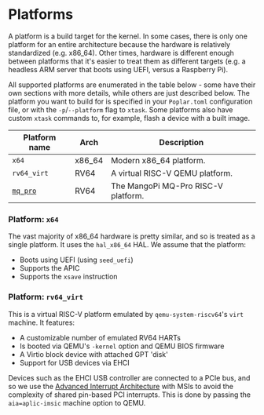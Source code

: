 # Platforms
A platform is a build target for the kernel. In some cases, there is only one platform for an entire architecture because the hardware is relatively standardized (e.g. x86_64).
Other times, hardware is different enough between platforms that it's easier to treat them as different targets (e.g. a headless ARM server that boots using UEFI, versus a
Raspberry Pi).

All supported platforms are enumerated in the table below - some have their own sections with more details, while others are just described below. The platform you want to
build for is specified in your `Poplar.toml` configuration file, or with the `-p`/`--platform` flag to `xtask`. Some platforms also have custom `xtask` commands to, for
example, flash a device with a built image.

| Platform name                    | Arch    | Description                             |
|----------------------------------|---------|-----------------------------------------|
| `x64`                            | x86_64  | Modern x86_64 platform.                 |
| `rv64_virt`                      | RV64    | A virtual RISC-V QEMU platform.         |
| [`mq_pro`](./mqpro.md)           | RV64    | The MangoPi MQ-Pro RISC-V platform.     |

### Platform: `x64`
The vast majority of x86_64 hardware is pretty similar, and so is treated as a single platform. It uses the `hal_x86_64` HAL. We assume that the platform:
- Boots using UEFI (using `seed_uefi`)
- Supports the APIC
- Supports the `xsave` instruction

### Platform: `rv64_virt`
This is a virtual RISC-V platform emulated by `qemu-system-riscv64`'s `virt` machine. It features:
- A customizable number of emulated RV64 HARTs
- Is booted via QEMU's `-kernel` option and QEMU BIOS firmware
- A Virtio block device with attached GPT 'disk'
- Support for USB devices via EHCI

Devices such as the EHCI USB controller are connected to a PCIe bus, and so we use the [Advanced Interrupt Architecture](https://github.com/riscv/riscv-aia)
with MSIs to avoid the complexity of shared pin-based PCI interrupts. This is done by passing the `aia=aplic-imsic` machine option to QEMU.
